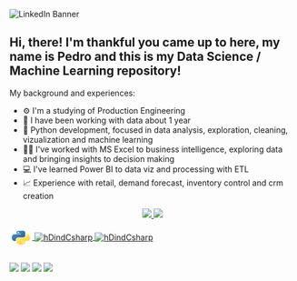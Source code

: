 ![LinkedIn Banner](https://user-images.githubusercontent.com/102533459/181776801-e6e20e12-415c-4eab-acb9-9c4e16672c87.png)


## Hi, there! I'm thankful you came up to here, my name is Pedro and this is my Data Science / Machine Learning repository!

My background and experiences:

- ⚙ I'm a studying of Production Engineering
- 🎲 I have been working with data about 1 year
- 🐍 Python development, focused in data analysis, exploration, cleaning, vizualization and machine learning
- 👨‍💻 I've worked with MS Excel to business intelligence, exploring data and bringing insights to decision making
- 💻 I've learned Power BI to data viz and processing with ETL
- 📈 Experience with retail, demand forecast, inventory control and crm creation

<div align="center">
  <a href="https://github.com/hdind">
  <img height="180em" src="https://github-readme-stats.vercel.app/api?username=hdind&show_icons=true&theme=dracula&include_all_commits=true&count_private=true"/>
  <img height="180em" src="https://github-readme-stats.vercel.app/api/top-langs/?username=hdind&layout=compact&langs_count=7&theme=dracula"/>
</div>

<div style="display: inline_block"><br>
  <img align="center" alt="hDindPython" height="30" width="40" src="https://raw.githubusercontent.com/devicons/devicon/master/icons/python/python-original.svg">
  <img align="center" alt="hDindCsharp" height="30" width="40" src="https://cdn.jsdelivr.net/gh/devicons/devicon/icons/jupyter/jupyter-original-wordmark.svg">
  <img align="center" alt="hDindCsharp" height="30" width="40" src="https://cdn.jsdelivr.net/gh/devicons/devicon/icons/mysql/mysql-plain-wordmark.svg">
</div>

##

<div> 
 	<a href="https://www.linkedin.com/in/pedrohfogacas/" target="_blank"><img src="https://img.shields.io/badge/LinkedIn-0077B5?style=for-the-badge&logo=linkedin&logoColor=white" target="_blank"></a>
 <a href="https://api.whatsapp.com/send?phone=5515988199888&text=Ol%C3%A1!" target="_blank"><img src="https://img.shields.io/badge/WhatsApp-25D366?style=for-the-badge&logo=whatsapp&logoColor=white" target="_blank"></a> 
  <a href = "mailto:pedrofogaca@gmail.com"><img src="https://img.shields.io/badge/Gmail-D14836?style=for-the-badge&logo=gmail&logoColor=white" target="_blank"></a>
  <a href="https://medium.com/@pedrofogacami" target="_blank"><img src="https://img.shields.io/badge/Medium-12100E?style=for-the-badge&logo=medium&logoColor=white" target="_blank"></a> 
</div>
